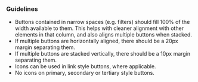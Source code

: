 ### Guidelines
- Buttons contained in narrow spaces (e.g. filters) should fill 100% of the width available to them. This helps with cleaner alignment with other elements in that column, and also aligns multiple buttons when stacked.
- If multiple buttons are horizontally aligned, there should be a 20px margin separating them.
- If multiple buttons are stacked vertically, there should be a 10px margin separating them.
- Icons can be used in link style buttons, where applicable.
- No icons on primary, secondary or tertiary style buttons.